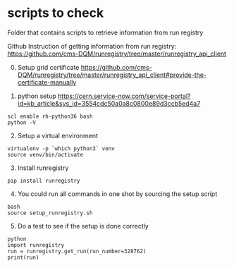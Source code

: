 # scripts to check 
Folder that contains scripts to retrieve information from run registry

Github Instruction of getting information from run registry: https://github.com/cms-DQM/runregistry/tree/master/runregistry_api_client 

0. Setup grid certificate
https://github.com/cms-DQM/runregistry/tree/master/runregistry_api_client#provide-the-certificate-manually

1. python setup
https://cern.service-now.com/service-portal?id=kb_article&sys_id=3554cdc50a0a8c0800e89d3ccb5ed4a7

```
scl enable rh-python36 bash
python -V
```

2. Setup a virtual environment
```
virtualenv -p `which python3` venv
source venv/bin/activate
```

3. Install runregistry
```
pip install runregistry
```

4. You could run all commands in one shot by sourcing the setup script
```
bash
source setup_runregistry.sh
```

5. Do a test to see if the setup is done correctly
```
python
import runregistry
run = runregistry.get_run(run_number=328762)
print(run)
```

